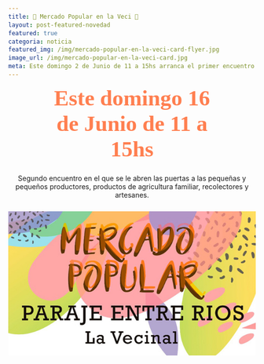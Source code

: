 ```yaml
---
title: 🥕 Mercado Popular en la Veci 🥕
layout: post-featured-novedad
featured: true
categoria: noticia
featured_img: /img/mercado-popular-en-la-veci-card-flyer.jpg
image_url: /img/mercado-popular-en-la-veci-card.jpg
meta: Este domingo 2 de Junio de 11 a 15hs arranca el primer encuentro de pequeñas y pequeños productores, productos de agricultura familiar, recolectores y artesanes
---
```


<link href="https://fonts.googleapis.com/css?family=Kaushan+Script&display=swap" rel="stylesheet">

<b style="text-align: center;display: block;font-family: 'Kaushan Script', cursive;font-size: 45px;color: coral;padding: 0 75px;">
    Este domingo 16 de Junio de 11 a 15hs
</b>
<p style="text-align: center; margin: 25px auto;">
     Segundo encuentro en el que se le abren las puertas a las pequeñas y pequeños productores, productos de agricultura familiar, recolectores y artesanes.
</p>

<div style="position: relative;">
    <div class="gallery col-3">
        <a style="width: 50%; margin: 0 auto" href="/img/mercado-popular-en-la-veci-card.jpg" data-fancybox="images" data-srcset="/img/mercado-popular-en-la-veci-card.jpg" class="item-gallery">
            <img src="/img/mercado-popular-en-la-veci-card.jpg" />
        </a>
    </div>
</div>
